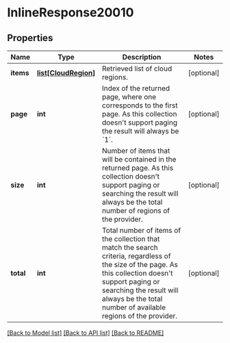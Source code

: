 # InlineResponse20010

## Properties
Name | Type | Description | Notes
------------ | ------------- | ------------- | -------------
**items** | [**list[CloudRegion]**](CloudRegion.md) | Retrieved list of cloud regions. | [optional] 
**page** | **int** | Index of the returned page, where one corresponds to the first page. As this collection doesn&#39;t support paging the result will always be &#x60;1&#x60;. | [optional] 
**size** | **int** | Number of items that will be contained in the returned page. As this collection doesn&#39;t support paging or searching the result will always be the total number of regions of the provider. | [optional] 
**total** | **int** | Total number of items of the collection that match the search criteria, regardless of the size of the page. As this collection doesn&#39;t support paging or searching the result will always be the total number of available regions of the provider. | [optional] 

[[Back to Model list]](../README.md#documentation-for-models) [[Back to API list]](../README.md#documentation-for-api-endpoints) [[Back to README]](../README.md)


